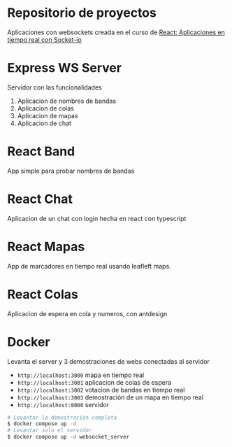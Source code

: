 # Repositorio de proyectos

Aplicaciones con websockets creada en el curso de [React: Aplicaciones en tiempo real con Socket-io](https://www.udemy.com/course/react-socket-io-fernando)

# Express WS Server

Servidor con las funcionalidades

1. Aplicacion de nombres de bandas
2. Aplicacion de colas
3. Aplicacion de mapas
4. Aplicacion de chat

# React Band

App simple para probar nombres de bandas

# React Chat

Aplicacion de un chat con login hecha en react con typescript

# React Mapas

App de marcadores en tiempo real usando leafleft maps.

# React Colas

Aplicacion de espera en cola y numeros, con antdesign

# Docker

Levanta el server y 3 demostraciones de webs conectadas al servidor

- `http://localhost:3000` mapa en tiempo real
- `http://localhost:3001` aplicacion de colas de espera
- `http://localhost:3002` votacion de bandas en tiempo real
- `http://localhost:3003` demostración de un mapa en tiempo real
- `http://localhost:8000` servidor

```bash
# Levantar la demostración completa
$ docker compose up -d
# Levantar solo el servidor
$ docker compose up -d websocket_server
```
